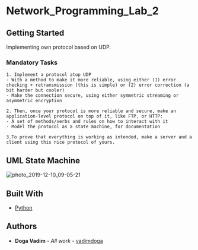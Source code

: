 # Network_Programming_Lab_2

## Getting Started

Implementing own protocol based on UDP.

### Mandatory Tasks

```
1. Implement a protocol atop UDP
- With a method to make it more reliable, using either (1) error checking + retransmission (this is simple) or (2) error correction (a bit harder but cooler)
- Make the connection secure, using either symmetric streaming or asymmetric encryption

2. Then, once your protocol is more reliable and secure, make an application-level protocol on top of it, like FTP, or HTTP:
- A set of methods/verbs and rules on how to interact with it
- Model the protocol as a state machine, for documentation

3.To prove that everything is working as intended, make a server and a client using this nice protocol of yours.

```

## UML State Machine
![photo_2019-12-10_09-05-21](https://user-images.githubusercontent.com/43139007/70603328-f8eac500-1bfe-11ea-930c-47b5f7186599.jpg)


## Built With

* [Python](https://www.python.org/)


## Authors

* **Doga Vadim** - *All work* - [vadimdoga](https://github.com/vadimdoga)
